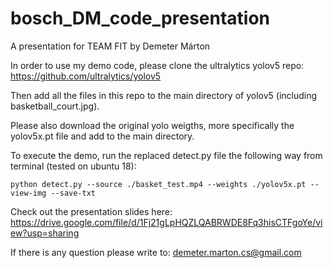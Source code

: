 # bosch_DM_code_presentation
A presentation for TEAM FIT by Demeter Márton


In order to use my demo code, please clone the ultralytics yolov5 repo: https://github.com/ultralytics/yolov5

Then add all the files in this repo to the main directory of yolov5 (including basketball_court.jpg).

Please also download the original yolo weigths, more specifically the yolov5x.pt file and add to the main directory.

To execute the demo, run the replaced detect.py file the following way from terminal (tested on ubuntu 18):

`python detect.py --source ./basket_test.mp4 --weights ./yolov5x.pt --view-img --save-txt`

Check out the presentation slides here: https://drive.google.com/file/d/1Fj21gLpHQZLQABRWDE8Fq3hisCTFgoYe/view?usp=sharing

If there is any question please write to: demeter.marton.cs@gmail.com
 
